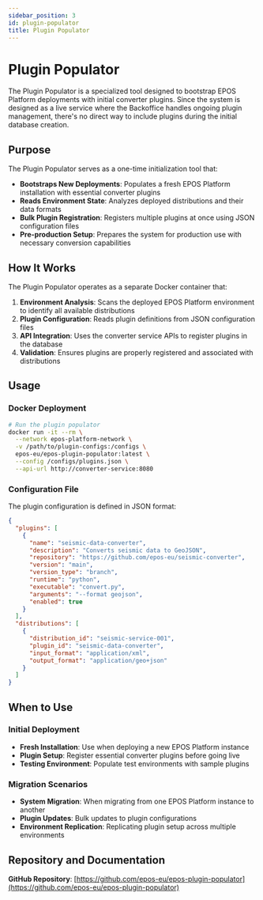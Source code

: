 ```yaml
---
sidebar_position: 3
id: plugin-populator
title: Plugin Populator
---
```


# Plugin Populator

The Plugin Populator is a specialized tool designed to bootstrap EPOS Platform deployments with initial converter plugins. Since the system is designed as a live service where the Backoffice handles ongoing plugin management, there's no direct way to include plugins during the initial database creation.

## Purpose

The Plugin Populator serves as a one-time initialization tool that:

- **Bootstraps New Deployments**: Populates a fresh EPOS Platform installation with essential converter plugins
- **Reads Environment State**: Analyzes deployed distributions and their data formats
- **Bulk Plugin Registration**: Registers multiple plugins at once using JSON configuration files
- **Pre-production Setup**: Prepares the system for production use with necessary conversion capabilities

## How It Works

The Plugin Populator operates as a separate Docker container that:

1. **Environment Analysis**: Scans the deployed EPOS Platform environment to identify all available distributions
2. **Plugin Configuration**: Reads plugin definitions from JSON configuration files
3. **API Integration**: Uses the converter service APIs to register plugins in the database
4. **Validation**: Ensures plugins are properly registered and associated with distributions

## Usage

### Docker Deployment

```bash
# Run the plugin populator
docker run -it --rm \
  --network epos-platform-network \
  -v /path/to/plugin-configs:/configs \
  epos-eu/epos-plugin-populator:latest \
  --config /configs/plugins.json \
  --api-url http://converter-service:8080
```

### Configuration File

The plugin configuration is defined in JSON format:

```json
{
  "plugins": [
    {
      "name": "seismic-data-converter",
      "description": "Converts seismic data to GeoJSON",
      "repository": "https://github.com/epos-eu/seismic-converter",
      "version": "main",
      "version_type": "branch",
      "runtime": "python",
      "executable": "convert.py",
      "arguments": "--format geojson",
      "enabled": true
    }
  ],
  "distributions": [
    {
      "distribution_id": "seismic-service-001",
      "plugin_id": "seismic-data-converter",
      "input_format": "application/xml",
      "output_format": "application/geo+json"
    }
  ]
}
```

## When to Use

### Initial Deployment

- **Fresh Installation**: Use when deploying a new EPOS Platform instance
- **Plugin Setup**: Register essential converter plugins before going live
- **Testing Environment**: Populate test environments with sample plugins

### Migration Scenarios

- **System Migration**: When migrating from one EPOS Platform instance to another
- **Plugin Updates**: Bulk updates to plugin configurations
- **Environment Replication**: Replicating plugin setup across multiple environments

## Repository and Documentation

**GitHub Repository**: [https://github.com/epos-eu/epos-plugin-populator](https://github.com/epos-eu/epos-plugin-populator)
